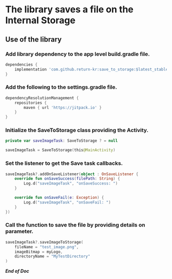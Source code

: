 # The library saves a file on the Internal Storage #
## Use of the library ##
### Add library dependency to the app level build.gradle file. ###

```gradle
dependencies {
    implementation 'com.github.return-kr:save_to_storage:$latest_stable_version'
}
```
### Add the following to the settings.gradle file. ###
```gradle
dependencyResolutionManagement {
    repositories {
        maven { url 'https://jitpack.io' }
    }
}
```
### Initialize the SaveToStorage class providing the Activity. ###
```kotlin
private var saveImageTask: SaveToStorage ? = null

saveImageTask = SaveToStorage(this@MainActivity)
```
### Set the listener to get the Save task callbacks. ###
```kotlin
saveImageTask?.addOnSaveListener(object : OnSaveListener {
    override fun onSaveSuccess(filePath: String) {
        Log.d("saveImageTask", "onSaveSuccess: ")
    }

    override fun onSaveFail(e: Exception) {
        Log.d("saveImageTask", "onSaveFail: ")
    }
})
```
### Call the function to save the file by providing details on parameter. ###
```kotlin
saveImageTask?.saveImageToStorage(
    fileName = "test_image.png", 
    imageBitmap = myLogo, 
    directoryName = "MyTestDirectory"
)
```
***End of Doc***